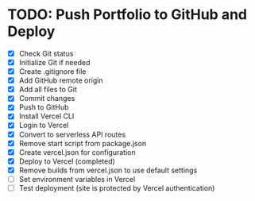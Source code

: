# TODO: Push Portfolio to GitHub and Deploy

- [x] Check Git status
- [x] Initialize Git if needed
- [x] Create .gitignore file
- [x] Add GitHub remote origin
- [x] Add all files to Git
- [x] Commit changes
- [x] Push to GitHub
- [x] Install Vercel CLI
- [x] Login to Vercel
- [x] Convert to serverless API routes
- [x] Remove start script from package.json
- [x] Create vercel.json for configuration
- [x] Deploy to Vercel (completed)
- [x] Remove builds from vercel.json to use default settings
- [ ] Set environment variables in Vercel
- [ ] Test deployment (site is protected by Vercel authentication)
